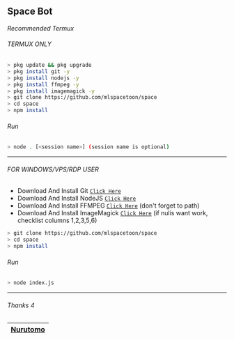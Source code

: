 ## Space Bot

_Recommended Termux_

###### TERMUX ONLY
```bash
> pkg update && pkg upgrade
> pkg install git -y
> pkg install nodejs -y
> pkg install ffmpeg -y
> pkg install imagemagick -y
> git clone https://github.com/mlspacetoon/space
> cd space
> npm install
```
###### Run
```bash
> node . [<session name>] (session name is optional)
```

---------

###### FOR WINDOWS/VPS/RDP USER
* Download And Install Git [`Click Here`](https://git-scm.com/downloads) <br>
* Download And Install NodeJS [`Click Here`](https://nodejs.org/en/download) <br>
* Download And Install FFMPEG [`Click Here`](https://ffmpeg.org/download.html) (don't forget to path) 
* Download And Install ImageMagick [`Click Here`](https://imagemagick.org/script/download.php) (if nulis want work,  checklist columns 1,2,3,5,6) 
```bash
> git clone https://github.com/mlspacetoon/space
> cd space
> npm install
```
###### Run
```bash
> node index.js
```
---
###### Thanks 4

| [Nurutomo](https://github.com/Nurutomo) |
| :-: |
